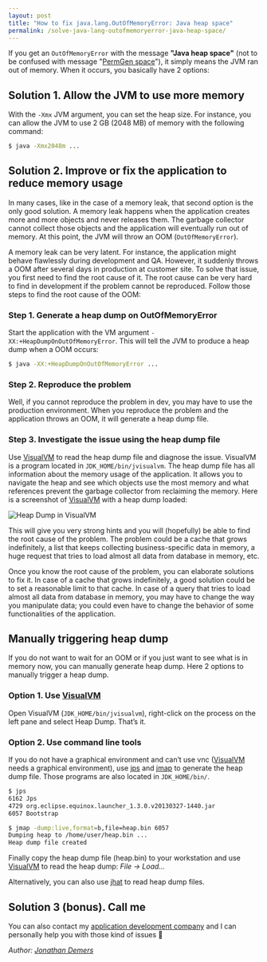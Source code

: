 ```yaml
---
layout: post
title: "How to fix java.lang.OutOfMemoryError: Java heap space"
permalink: /solve-java-lang-outofmemoryerror-java-heap-space/
---
```


If you get an `OutOfMemoryError` with the message **"Java heap space"** (not to be confused with message "[PermGen space](/tech/java-lang-outofmemoryerror-permgen-space/)"), it simply means the JVM ran out of memory. When it occurs, you basically have 2 options:

## Solution 1. Allow the JVM to use more memory

With the `-Xmx` JVM argument, you can set the heap size. For instance, you can allow the JVM to use 2 GB (2048 MB) of memory with the following command:

```bash
$ java -Xmx2048m ...
```

## Solution 2. Improve or fix the application to reduce memory usage

In many cases, like in the case of a memory leak, that second option is the only good solution. A memory leak happens when the application creates more and more objects and never releases them. The garbage collector cannot collect those objects and the application will eventually run out of memory. At this point, the JVM will throw an OOM (`OutOfMemoryError`).

A memory leak can be very latent. For instance, the application might behave flawlessly during development and QA. However, it suddenly throws a OOM after several days in production at customer site. To solve that issue, you first need to find the root cause of it. The root cause can be very hard to find in development if the problem cannot be reproduced. Follow those steps to find the root cause of the OOM:

### Step 1. Generate a heap dump on OutOfMemoryError

Start the application with the VM argument `-XX:+HeapDumpOnOutOfMemoryError`. This will tell the JVM to produce a heap dump when a OOM occurs:

```bash
$ java -XX:+HeapDumpOnOutOfMemoryError ...
```

### Step 2. Reproduce the problem

Well, if you cannot reproduce the problem in dev, you may have to use the production environment. When you reproduce the problem and the application throws an OOM, it will generate a heap dump file.

### Step 3. Investigate the issue using the heap dump file

Use [VisualVM](https://visualvm.github.io/) to read the heap dump file and diagnose the issue. VisualVM is a program located in `JDK_HOME/bin/jvisualvm`. The heap dump file has all information about the memory usage of the application. It allows you to navigate the heap and see which objects use the most memory and what references prevent the garbage collector from reclaiming the memory. Here is a screenshot of [VisualVM](https://visualvm.github.io/) with a heap dump loaded:

![Heap Dump in VisualVM]({{site.baseurl}}/assets/images/2014-11-04-solve-java-lang-outofmemoryerror-java-heap-space-visualvm.png "Heap Dump in VisualVM")

This will give you very strong hints and you will (hopefully) be able to find the root cause of the problem. The problem could be a cache that grows indefinitely, a list that keeps collecting business-specific data in memory, a huge request that tries to load almost all data from database in memory, etc.

Once you know the root cause of the problem, you can elaborate solutions to fix it. In case of a cache that grows indefinitely, a good solution could be to set a reasonable limit to that cache. In case of a query that tries to load almost all data from database in memory, you may have to change the way you manipulate data; you could even have to change the behavior of some functionalities of the application.

## Manually triggering heap dump

If you do not want to wait for an OOM or if you just want to see what is in memory now, you can manually generate heap dump. Here 2 options to manually trigger a heap dump.

### Option 1. Use [VisualVM](https://visualvm.github.io/)

Open VisualVM (`JDK_HOME/bin/jvisualvm`), right-click on the process on the left pane and select Heap Dump. That’s it.

### Option 2. Use command line tools

If you do not have a graphical environment and can’t use vnc ([VisualVM](https://visualvm.github.io/) needs a graphical environment), use [jps](https://docs.oracle.com/en/java/javase/17/docs/specs/man/jps.html) and [jmap](https://docs.oracle.com/en/java/javase/17/docs/specs/man/jmap.html) to generate the heap dump file. Those programs are also located in `JDK_HOME/bin/`.

```bash
$ jps
6162 Jps
4729 org.eclipse.equinox.launcher_1.3.0.v20130327-1440.jar
6057 Bootstrap

$ jmap -dump:live,format=b,file=heap.bin 6057
Dumping heap to /home/user/heap.bin ...
Heap dump file created
```

Finally copy the heap dump file (heap.bin) to your workstation and use [VisualVM](https://visualvm.github.io/) to read the heap dump: *File -> Load...*

Alternatively, you can also use [jhat](https://docs.oracle.com/javase/7/docs/technotes/tools/share/jhat.html) to read heap dump files.

## Solution 3 (bonus). Call me

You can also contact my [application development company](https://opcodesolutions.com/) and I can personally help you with those kind of issues 🙂

*Author: [Jonathan Demers](https://www.linkedin.com/in/jonathan-demers-ing "Jonathan Demers")*